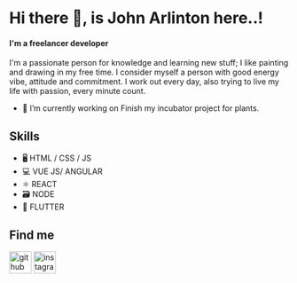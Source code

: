 # Hi there 👋, is John Arlinton here..!
#### I'm a freelancer developer
I'm a passionate person for knowledge and learning new stuff; I like painting and drawing in my free time. I consider myself a person with good energy vibe, attitude and commitment. I work out every day, also trying to live my life with passion, every minute count.

- 🔭 I’m currently working on Finish my incubator project for plants. 

## Skills
* 🖥 HTML / CSS / JS  
* 💻 VUE JS/ ANGULAR 
* ⚛️ REACT 
* 🗃 NODE  
* 📱 FLUTTER

## Find me 
[<img src='https://cdn.jsdelivr.net/npm/simple-icons@3.0.1/icons/github.svg' alt='github' height='40'>](https://github.com/johnarlinton)  [<img src='https://cdn.jsdelivr.net/npm/simple-icons@3.0.1/icons/instagram.svg' alt='instagram' height='40'>](https://www.instagram.com/johnarlinton/)  


